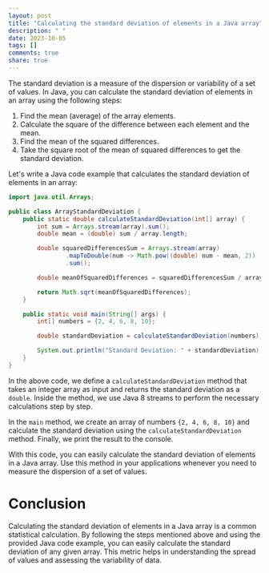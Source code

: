 ```yaml
---
layout: post
title: "Calculating the standard deviation of elements in a Java array"
description: " "
date: 2023-10-05
tags: []
comments: true
share: true
---
```


The standard deviation is a measure of the dispersion or variability of a set of values. In Java, you can calculate the standard deviation of elements in an array using the following steps:

1. Find the mean (average) of the array elements.
2. Calculate the square of the difference between each element and the mean.
3. Find the mean of the squared differences.
4. Take the square root of the mean of squared differences to get the standard deviation.

Let's write a Java code example that calculates the standard deviation of elements in an array:

```java
import java.util.Arrays;

public class ArrayStandardDeviation {
    public static double calculateStandardDeviation(int[] array) {
        int sum = Arrays.stream(array).sum();
        double mean = (double) sum / array.length;

        double squaredDifferencesSum = Arrays.stream(array)
                .mapToDouble(num -> Math.pow((double) num - mean, 2))
                .sum();

        double meanOfSquaredDifferences = squaredDifferencesSum / array.length;

        return Math.sqrt(meanOfSquaredDifferences);
    }

    public static void main(String[] args) {
        int[] numbers = {2, 4, 6, 8, 10};

        double standardDeviation = calculateStandardDeviation(numbers);

        System.out.println("Standard Deviation: " + standardDeviation);
    }
}
```

In the above code, we define a `calculateStandardDeviation` method that takes an integer array as input and returns the standard deviation as a `double`. Inside the method, we use Java 8 streams to perform the necessary calculations step by step.

In the `main` method, we create an array of numbers `{2, 4, 6, 8, 10}` and calculate the standard deviation using the `calculateStandardDeviation` method. Finally, we print the result to the console.

With this code, you can easily calculate the standard deviation of elements in a Java array. Use this method in your applications whenever you need to measure the dispersion of a set of values.

# Conclusion

Calculating the standard deviation of elements in a Java array is a common statistical calculation. By following the steps mentioned above and using the provided Java code example, you can easily calculate the standard deviation of any given array. This metric helps in understanding the spread of values and assessing the variability of data.